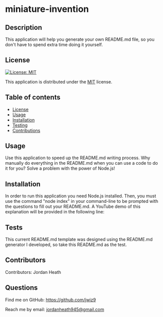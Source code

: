  # miniature-invention
  ## Description
  This application will help you generate your own README.md file, so you don't have to spend extra time doing it yourself.
  ## License
  
  [![License: MIT](https://img.shields.io/badge/License-MIT-yellow.svg)](https://opensource.org/licenses/MIT)
  
This application is distributed under the [MIT](https://opensource.org/licenses/MIT) license.
  ## Table of contents
  - [License](#License)
  - [Usage](#Usage)
  - [Installation](#Installation)
  - [Testing](#Testing)
  - [Contributions](#Contributions)
  ## Usage
  Use this application to speed up the README.md writing process. Why manually do everything in the README.md when you can use a code to do it for you? Solve a problem  with the power of Node.js!
  ## Installation
  In order to run this application you need Node.js installed. Then, you must use the command "node index" in your command-line to be prompted with the questions to fill out your README.md. A YouTube demo of this explanation will be provided in the following line:
  ## Tests
  This current README.md template was designed using the README.md generator I developed, so take this README.md as the test.
  ## Contributors
  Contributors: 
  Jordan Heath
  ## Questions
  Find me on GitHub: <https://github.com/jwiz9>
  
Reach me by email: jordanheath945@gmail.com

